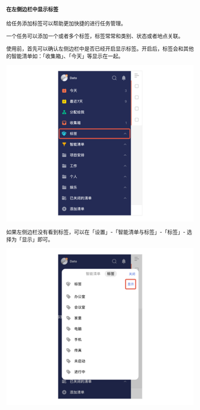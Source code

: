 #### 在左侧边栏中显示标签

给任务添加标签可以帮助更加快捷的进行任务管理。

一个任务可以添加一个或者多个标签，标签常常和类别、状态或者地点关联。

使用前，首先可以确认左侧边栏中是否已经开启显示标签。开启后，标签会和其他的智能清单如：「收集箱」、「今天」等显示在一起。

![iosshowtag](../../images/ios/tag/showtaginsidebar1.jpg)

如果左侧边栏没有看到标签，可以在「设置」-「智能清单与标签」-「标签」- 选择为「显示」即可。

![iosshowtag2](../../images/ios/tag/showtaginsidebar2.jpg)

